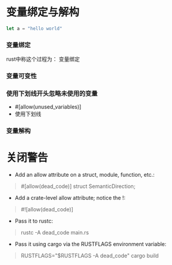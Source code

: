 # 变量绑定与解构

```rust
let a = "hello world"
```
### 变量绑定
rust中称这个过程为： 变量绑定

### 变量可变性

### 使用下划线开头忽略未使用的变量
* #[allow(unused_variables)] 
* 使用下划线

### 变量解构




# 关闭警告

* Add an allow attribute on a struct, module, function, etc.:

> #[allow(dead_code)]
> struct SemanticDirection;

* Add a crate-level allow attribute; notice the !:

> #![allow(dead_code)]

* Pass it to rustc:

> rustc -A dead_code main.rs

* Pass it using cargo via the RUSTFLAGS environment variable:

> RUSTFLAGS="$RUSTFLAGS -A dead_code" cargo build